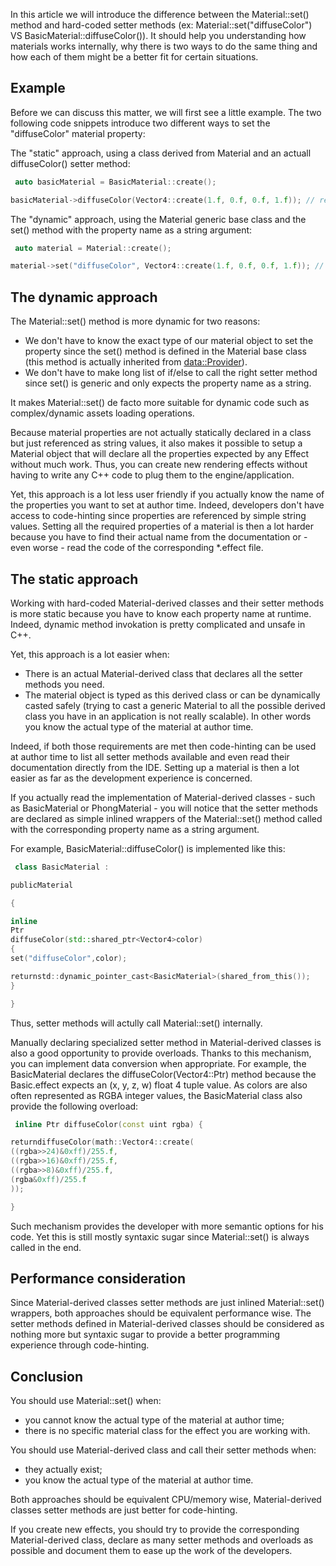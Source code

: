 In this article we will introduce the difference between the Material::set() method and hard-coded setter methods (ex: Material::set("diffuseColor") VS BasicMaterial::diffuseColor()). It should help you understanding how materials works internally, why there is two ways to do the same thing and how each of them might be a better fit for certain situations.

Example
-------

Before we can discuss this matter, we will first see a little example. The two following code snippets introduce two different ways to set the "diffuseColor" material property:

The "static" approach, using a class derived from Material and an actuall diffuseColor() setter method:


```cpp
 auto basicMaterial = BasicMaterial::create();

basicMaterial->diffuseColor(Vector4::create(1.f, 0.f, 0.f, 1.f)); // red 
```


The "dynamic" approach, using the Material generic base class and the set() method with the property name as a string argument:


```cpp
 auto material = Material::create();

material->set("diffuseColor", Vector4::create(1.f, 0.f, 0.f, 1.f)); // red 
```


The dynamic approach
--------------------

The Material::set() method is more dynamic for two reasons:

-   We don't have to know the exact type of our material object to set the property since the set() method is defined in the Material base class (this method is actually inherited from [data::Provider](data::Provider)).
-   We don't have to make long list of if/else to call the right setter method since set() is generic and only expects the property name as a string.

It makes Material::set() de facto more suitable for dynamic code such as complex/dynamic assets loading operations.

Because material properties are not actually statically declared in a class but just referenced as string values, it also makes it possible to setup a Material object that will declare all the properties expected by any Effect without much work. Thus, you can create new rendering effects without having to write any C++ code to plug them to the engine/application.

Yet, this approach is a lot less user friendly if you actually know the name of the properties you want to set at author time. Indeed, developers don't have access to code-hinting since properties are referenced by simple string values. Setting all the required properties of a material is then a lot harder because you have to find their actual name from the documentation or - even worse - read the code of the corresponding *.effect file.

The static approach
-------------------

Working with hard-coded Material-derived classes and their setter methods is more static because you have to know each property name at runtime. Indeed, dynamic method invokation is pretty complicated and unsafe in C++.

Yet, this approach is a lot easier when:

-   There is an actual Material-derived class that declares all the setter methods you need.
-   The material object is typed as this derived class or can be dynamically casted safely (trying to cast a generic Material to all the possible derived class you have in an application is not really scalable). In other words you know the actual type of the material at author time.

Indeed, if both those requirements are met then code-hinting can be used at author time to list all setter methods available and even read their documentation directly from the IDE. Setting up a material is then a lot easier as far as the development experience is concerned.

If you actually read the implementation of Material-derived classes - such as BasicMaterial or PhongMaterial - you will notice that the setter methods are declared as simple inlined wrappers of the Material::set() method called with the corresponding property name as a string argument.

For example, BasicMaterial::diffuseColor() is implemented like this:


```cpp
 class BasicMaterial :

publicMaterial

{

inline
Ptr
diffuseColor(std::shared_ptr<Vector4>color)
{
set("diffuseColor",color);

returnstd::dynamic_pointer_cast<BasicMaterial>(shared_from_this());
}

} 
```


Thus, setter methods will actully call Material::set() internally.

Manually declaring specialized setter method in Material-derived classes is also a good opportunity to provide overloads. Thanks to this mechanism, you can implement data conversion when appropriate. For example, the BasicMaterial declares the diffuseColor(Vector4::Ptr) method because the Basic.effect expects an (x, y, z, w) float 4 tuple value. As colors are also often represented as RGBA integer values, the BasicMaterial class also provide the following overload:


```cpp
 inline Ptr diffuseColor(const uint rgba) {

returndiffuseColor(math::Vector4::create(
((rgba>>24)&0xff)/255.f,
((rgba>>16)&0xff)/255.f,
((rgba>>8)&0xff)/255.f,
(rgba&0xff)/255.f
));

} 
```


Such mechanism provides the developer with more semantic options for his code. Yet this is still mostly syntaxic sugar since Material::set() is always called in the end.

Performance consideration
-------------------------

Since Material-derived classes setter methods are just inlined Material::set() wrappers, both approaches should be equivalent performance wise. The setter methods defined in Material-derived classes should be considered as nothing more but syntaxic sugar to provide a better programming experience through code-hinting.

Conclusion
----------

You should use Material::set() when:

-   you cannot know the actual type of the material at author time;
-   there is no specific material class for the effect you are working with.

You should use Material-derived class and call their setter methods when:

-   they actually exist;
-   you know the actual type of the material at author time.

Both approaches should be equivalent CPU/memory wise, Material-derived classes setter methods are just better for code-hinting.

If you create new effects, you should try to provide the corresponding Material-derived class, declare as many setter methods and overloads as possible and document them to ease up the work of the developers.

